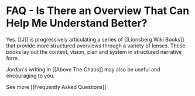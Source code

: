 # FAQ - Is There an Overview That Can Help Me Understand Better?

Yes. [[J]] is progressively articulating a series of [[Lionsberg Wiki Books]] that provide more structured overviews through a variety of lenses. These books lay out the context, vision, plan and system in structured narrative form. 

Jordan's writing in [[Above The Chaos]] may also be useful and encouraging to you. 

See more [[Frequently Asked Questions]]  